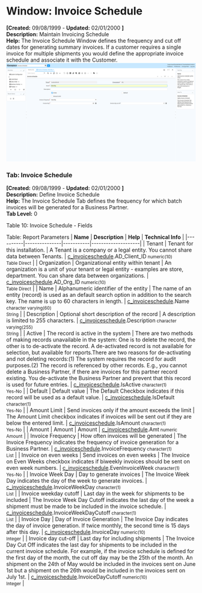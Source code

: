 # Window: Invoice Schedule

**[Created:** 09/08/1999 - **Updated:** 02/01/2000 **]**  
**Description:** Maintain Invoicing Schedule  
**Help:** The Invoice Schedule Window defines the frequency and cut off dates for generating summary invoices.  If a customer requires a single invoice for multiple shipments you would define the appropriate invoice schedule and associate it with the Customer.  
![](/img/docs/manual/InvoiceSchedule-Window_iDempiere_v12.0.0.png)

### Tab: Invoice Schedule

**[Created:** 09/08/1999 - **Updated:** 02/01/2000 **]**   
**Description:** Define Invoice Schedule  
**Help:** The Invoice Schedule Tab defines the frequency for which batch invoices will be generated for a Business Partner.  
**Tab Level:** 0

Table 10: Invoice Schedule - Fields 

Table: Report Parameters
| **Name** | **Description** | **Help** | **Technical Info** |
|----------|---------------|-----------|--------------------|
| Tenant | Tenant for this installation. | A Tenant is a company or a legal entity. You cannot share data between Tenants. | [c_invoiceschedule](https://idempiere-schemaspy.muriloht.com/adempiere/tables/c_invoiceschedule.html).AD_Client_ID<small> numeric(10) <br/> Table Direct</small> | 
| Organization | Organizational entity within tenant | An organization is a unit of your tenant or legal entity - examples are store, department. You can share data between organizations. | [c_invoiceschedule](https://idempiere-schemaspy.muriloht.com/adempiere/tables/c_invoiceschedule.html).AD_Org_ID<small> numeric(10) <br/> Table Direct</small> | 
| Name | Alphanumeric identifier of the entity | The name of an entity (record) is used as an default search option in addition to the search key. The name is up to 60 characters in length. | [c_invoiceschedule](https://idempiere-schemaspy.muriloht.com/adempiere/tables/c_invoiceschedule.html).Name<small> character varying(60) <br/> String</small> | 
| Description | Optional short description of the record | A description is limited to 255 characters. | [c_invoiceschedule](https://idempiere-schemaspy.muriloht.com/adempiere/tables/c_invoiceschedule.html).Description<small> character varying(255) <br/> String</small> | 
| Active | The record is active in the system | There are two methods of making records unavailable in the system: One is to delete the record, the other is to de-activate the record. A de-activated record is not available for selection, but available for reports.There are two reasons for de-activating and not deleting records:(1) The system requires the record for audit purposes.(2) The record is referenced by other records. E.g., you cannot delete a Business Partner, if there are invoices for this partner record existing. You de-activate the Business Partner and prevent that this record is used for future entries. | [c_invoiceschedule](https://idempiere-schemaspy.muriloht.com/adempiere/tables/c_invoiceschedule.html).IsActive<small> character(1) <br/> Yes-No</small> | 
| Default | Default value | The Default Checkbox indicates if this record will be used as a default value. | [c_invoiceschedule](https://idempiere-schemaspy.muriloht.com/adempiere/tables/c_invoiceschedule.html).IsDefault<small> character(1) <br/> Yes-No</small> | 
| Amount Limit | Send invoices only if the amount exceeds the limit | The Amount Limit checkbox indicates if invoices will be sent out if they are below the entered limit. | [c_invoiceschedule](https://idempiere-schemaspy.muriloht.com/adempiere/tables/c_invoiceschedule.html).IsAmount<small> character(1) <br/> Yes-No</small> | 
| Amount | Amount | Amount | [c_invoiceschedule](https://idempiere-schemaspy.muriloht.com/adempiere/tables/c_invoiceschedule.html).Amt<small> numeric <br/> Amount</small> | 
| Invoice Frequency | How often invoices will be generated | The Invoice Frequency indicates the frequency of invoice generation for a Business Partner. | [c_invoiceschedule](https://idempiere-schemaspy.muriloht.com/adempiere/tables/c_invoiceschedule.html).InvoiceFrequency<small> character(1) <br/> List</small> | 
| Invoice on even weeks | Send invoices on even weeks | The Invoice on Even Weeks checkbox indicates if biweekly invoices should be sent on even week numbers. | [c_invoiceschedule](https://idempiere-schemaspy.muriloht.com/adempiere/tables/c_invoiceschedule.html).EvenInvoiceWeek<small> character(1) <br/> Yes-No</small> | 
| Invoice Week Day | Day to generate invoices | The Invoice Week Day indicates the day of the week to generate invoices. | [c_invoiceschedule](https://idempiere-schemaspy.muriloht.com/adempiere/tables/c_invoiceschedule.html).InvoiceWeekDay<small> character(1) <br/> List</small> | 
| Invoice weekday cutoff | Last day in the week for shipments to be included | The Invoice Week Day Cutoff indicates the last day of the week a shipment must be made to be included in the invoice schedule. | [c_invoiceschedule](https://idempiere-schemaspy.muriloht.com/adempiere/tables/c_invoiceschedule.html).InvoiceWeekDayCutoff<small> character(1) <br/> List</small> | 
| Invoice Day | Day of Invoice Generation | The Invoice Day indicates the day of invoice generation.  If twice monthly, the second time is 15 days after this day. | [c_invoiceschedule](https://idempiere-schemaspy.muriloht.com/adempiere/tables/c_invoiceschedule.html).InvoiceDay<small> numeric(10) <br/> Integer</small> | 
| Invoice day cut-off | Last day for including shipments | The Invoice Day Cut Off indicates the last day for shipments to be included in the current invoice schedule.  For example, if the invoice schedule is defined for the first day of the month, the cut off day may be the 25th of the month.  An shipment on the 24th of May would be included in the invoices sent on June 1st but a shipment on the 26th would be included in the invoices sent on July 1st. | [c_invoiceschedule](https://idempiere-schemaspy.muriloht.com/adempiere/tables/c_invoiceschedule.html).InvoiceDayCutoff<small> numeric(10) <br/> Integer</small> | 


